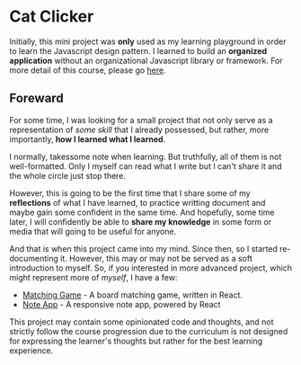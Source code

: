 # Cat Clicker

Initially, this mini project was **only** used as my learning playground in order to learn the Javascript design pattern. I learned to build an **organized application** without an organizational Javascript library or framework. For more detail of this course, please go [here](https://www.udacity.com/course/javascript-design-patterns--ud989).

## Foreward

For some time, I was looking for a small project that not only serve as a representation of _some skill_ that I already possessed, but rather, more importantly, __how I learned what I learned__.

I normally, takessome note when learning. But truthfully, all of them is not well-formatted. Only I myself can read what I write but I can't share it and the whole circle just stop there. 

However, this is going to be the first time that I share some of my __reflections__ of what I have learned, to practice writting document and maybe gain some confident in the same time. And hopefully, some time later, I will confidently be able to __share my knowledge__ in some form or media that will going to be useful for anyone.

And that is when this project came into my mind. Since then, so I started re-documenting it. However, this may or may not be served as a soft introduction to myself. So, if you interested in more advanced project, which might represent more of _myself_, I have a few:

- [Matching Game](https://github.com/kivvvvv/matching-game) - A board matching game, written in React.
- [Note App](https://github.com/kivvvvv/note-app) - A responsive note app, powered by React

This project may contain some opinionated code and thoughts, and not strictly follow the course progression due to the curriculum is not designed for expressing the learner's thoughts but rather for the best learning experience.